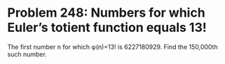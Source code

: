 # Problem 248: Numbers for which Euler’s totient function equals 13!
The first number n for which φ(n)=13! is 6227180929. Find the 150,000th
such number.
